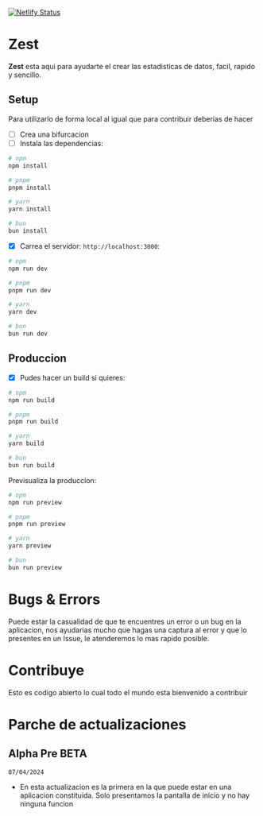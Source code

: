 [![Netlify Status](https://api.netlify.com/api/v1/badges/8f60646c-5035-411d-bfa3-18cbbacd9855/deploy-status)](https://app.netlify.com/sites/zestdev/deploys)

# Zest

**Zest** esta aqui para ayudarte el crear las estadisticas de datos, facil, rapido y sencillo.

## Setup

Para utilizarlo de forma local al igual que para contribuir deberias de hacer

- [ ] Crea una bifurcacion
- [ ] Instala las dependencias:

```bash
# npm
npm install

# pnpm
pnpm install

# yarn
yarn install

# bun
bun install
```

- [x] Carrea el servidor: `http://localhost:3000`:

```bash
# npm
npm run dev

# pnpm
pnpm run dev

# yarn
yarn dev

# bun
bun run dev
```

## Produccion

- [x] Pudes hacer un build si quieres:

```bash
# npm
npm run build

# pnpm
pnpm run build

# yarn
yarn build

# bun
bun run build
```

Previsualiza la produccion:

```bash
# npm
npm run preview

# pnpm
pnpm run preview

# yarn
yarn preview

# bun
bun run preview
```

# Bugs & Errors

Puede estar la casualidad de que te encuentres un error o un bug en la aplicacion, nos ayudarias mucho que hagas una captura al error y que lo presentes en un Issue, le atenderemos lo mas rapido posible.

# Contribuye

Esto es codigo abierto lo cual todo el mundo esta bienvenido a contribuir

# Parche de actualizaciones

## Alpha Pre BETA
`07/04/2024`
 - En esta actualizacion es la primera en la que puede estar en una aplicacion constituida. Solo presentamos la pantalla de inicio y no hay ninguna funcion
